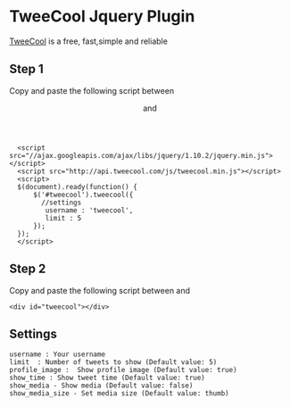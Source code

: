 # TweeCool Jquery Plugin

[TweeCool](http://www.tweecool.com/) is a free, fast,simple and reliable 

## Step 1

Copy and paste the following script between <header> and </header>

```
  <script src="//ajax.googleapis.com/ajax/libs/jquery/1.10.2/jquery.min.js"></script>
  <script src="http://api.tweecool.com/js/tweecool.min.js"></script>
  <script>
  $(document).ready(function() {
      $('#tweecool').tweecool({
      	//settings
      	 username : 'tweecool', 
         limit : 5	
      });
  });
  </script>
```

## Step 2

Copy and paste the following script between <body> and </body>

```
<div id="tweecool"></div>
```

## Settings

    username : Your username
    limit  : Number of tweets to show (Default value: 5)
    profile_image :  Show profile image (Default value: true)
    show_time : Show tweet time (Default value: true)
	show_media - Show media (Default value: false)
    show_media_size - Set media size (Default value: thumb)

